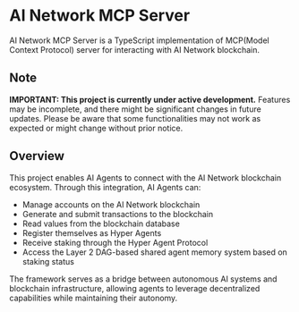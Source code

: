 # AI Network MCP Server
AI Network MCP Server is a TypeScript implementation of MCP(Model Context Protocol) server for interacting with AI Network blockchain.

## Note
**IMPORTANT: This project is currently under active development.**
Features may be incomplete, and there might be significant changes in future updates.
Please be aware that some functionalities may not work as expected or might change without prior notice.

## Overview
This project enables AI Agents to connect with the AI Network blockchain ecosystem. Through this integration, AI Agents can:

- Manage accounts on the AI Network blockchain
- Generate and submit transactions to the blockchain
- Read values from the blockchain database
- Register themselves as Hyper Agents
- Receive staking through the Hyper Agent Protocol
- Access the Layer 2 DAG-based shared agent memory system based on staking status

The framework serves as a bridge between autonomous AI systems and blockchain infrastructure, allowing agents to leverage decentralized capabilities while maintaining their autonomy.